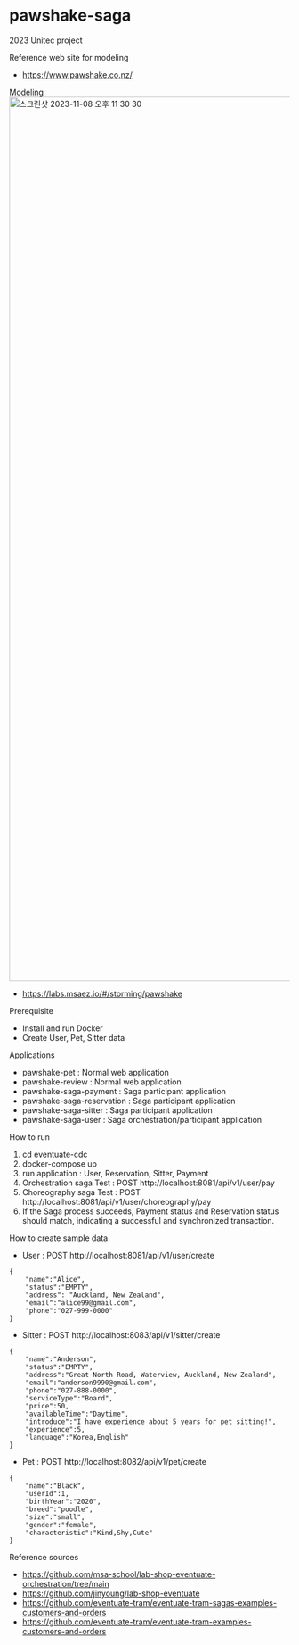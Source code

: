 # pawshake-saga
2023 Unitec project

Reference web site for modeling
- https://www.pawshake.co.nz/

Modeling
<img width="1585" alt="스크린샷 2023-11-08 오후 11 30 30" src="https://github.com/midi79/pawshake-saga/assets/19512435/935573e7-be9c-4232-be91-974509cb108d">
- https://labs.msaez.io/#/storming/pawshake
 
Prerequisite
- Install and run Docker
- Create User, Pet, Sitter data

Applications
- pawshake-pet : Normal web application
- pawshake-review : Normal web application
- pawshake-saga-payment : Saga participant application
- pawshake-saga-reservation : Saga participant application
- pawshake-saga-sitter : Saga participant application
- pawshake-saga-user  : Saga orchestration/participant application

How to run
1. cd eventuate-cdc
2. docker-compose up
3. run application : User, Reservation, Sitter, Payment
4. Orchestration saga Test : POST http://localhost:8081/api/v1/user/pay
5. Choreography saga Test : POST http://localhost:8081/api/v1/user/choreography/pay
6. If the Saga process succeeds, Payment status and Reservation status should match, indicating a successful and synchronized transaction.

How to create sample data
- User : POST http://localhost:8081/api/v1/user/create
```
{
    "name":"Alice",
    "status":"EMPTY",
    "address": "Auckland, New Zealand",
    "email":"alice99@gmail.com",
    "phone":"027-999-0000"
}
```
- Sitter : POST http://localhost:8083/api/v1/sitter/create
```
{
    "name":"Anderson",
    "status":"EMPTY",
    "address":"Great North Road, Waterview, Auckland, New Zealand",
    "email":"anderson9990@gmail.com",
    "phone":"027-888-0000",
    "serviceType":"Board",
    "price":50,
    "availableTime":"Daytime",
    "introduce":"I have experience about 5 years for pet sitting!",
    "experience":5,
    "language":"Korea,English"
}
```
- Pet : POST http://localhost:8082/api/v1/pet/create
```
{
    "name":"Black",
    "userId":1,
    "birthYear":"2020",
    "breed":"poodle",
    "size":"small",
    "gender":"female",
    "characteristic":"Kind,Shy,Cute"
}
```


Reference sources
- https://github.com/msa-school/lab-shop-eventuate-orchestration/tree/main
- https://github.com/jinyoung/lab-shop-eventuate
- https://github.com/eventuate-tram/eventuate-tram-sagas-examples-customers-and-orders
- https://github.com/eventuate-tram/eventuate-tram-examples-customers-and-orders
